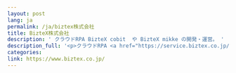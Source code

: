 ```yaml
---
layout: post
lang: ja
permalink: /ja/biztex株式会社
title: BizteX株式会社
description: ' クラウドRPA BizteX cobit  や BizteX mikke の開発・運営。 '
description_full: '<p>クラウドRPA <a href="https://service.biztex.co.jp/">BizteX cobit </a> や <a href="https://service.biztex.co.jp/mikke/">BizteX mikke</a> の開発・運営。</p>'
categories: 
link: https://www.biztex.co.jp/
---
```

